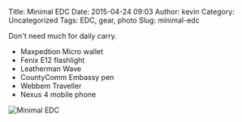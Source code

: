 Title: Minimal EDC
Date: 2015-04-24 09:03
Author: kevin
Category: Uncategorized
Tags: EDC, gear, photo
Slug: minimal-edc

Don't need much for daily carry.

* Maxpedtion Micro wallet
* Fenix E12 flashlight
* Leatherman Wave
* CountyComm Embassy pen
* Webbem Traveller
* Nexus 4 mobile phone

![Minimal EDC](https://farm9.staticflickr.com/8723/17252167881_3620d852bb_c.jpg)